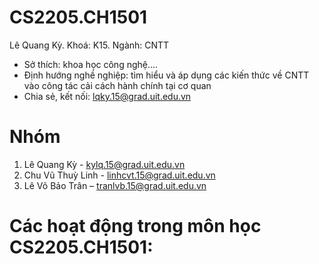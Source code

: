 # CS2205.CH1501
Lê Quang Kỳ. Khoá: K15. Ngành: CNTT  
- Sở thích: khoa học công nghệ....  
- Định hướng nghề nghiệp: tìm hiểu và áp dụng các kiến thức về CNTT vào công tác cải cách hành chính tại cơ quan 
- Chia sẻ, kết nối: lqky.15@grad.uit.edu.vn

# Nhóm
1.	Lê Quang Kỳ - kylq.15@grad.uit.edu.vn 
2.	Chu Vũ Thuỳ Linh - linhcvt.15@grad.uit.edu.vn 
3.	Lê Võ Bảo Trân – tranlvb.15@grad.uit.edu.vn 

# Các hoạt động trong môn học CS2205.CH1501:
